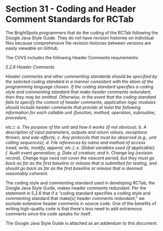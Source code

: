 # Section 31 - Coding and Header Comment Standards for RCTab

The BrightSpots programmers that do the coding of the RCTab following the Google Java Style Guide. They do not have revision histories on individual files because comprehensive file revision histories between versions are easily viewable on GitHub.

The CVVS includes the following Header Comments requirements:

*5.2.6 Header Comments*

*Header comments and other commenting standards should be specified by the selected coding standard in a manner consistent with the idiom of the programming language chosen. If the coding standard specifies a coding style and commenting standard that make header comments redundant, then they may be omitted. Otherwise, in the event that the coding standard fails to specify the content of header comments, application logic modules should include header comments that provide at least the following information for each callable unit (function, method, operation, subroutine, procedure,*

*etc.):*
*a. The purpose of the unit and how it works (if not obvious);*
*b. A description of input parameters, outputs and return values, exceptions thrown, and side-effects;*
*c. Any protocols that must be observed (e.g., unit calling sequences);*
*d. File references by name and method of access (read, write, modify, append, etc.);*
*e. Global variables used (if applicable);*
*f. Audit event generation;*
*g. Date of creation; and*
*h. Change log (revision record). Change logs need not cover the nascent period, but they must go back as far as the first baseline or release that is submitted for testing, and should go back as far as the first baseline or release that is deemed reasonably coherent.*

The coding style and commenting standard used in developing RCTab, the Google Java Style Guide, makes header comments redundant. Per the statement in 5.2.6 that if a “coding standard specifies a coding style and commenting standard that make\[s\] header comments redundant,” we exclude extensive header comments in source code. One of the benefits of writing high-quality code is that there's less need to add extraneous comments since the code speaks for itself.

The Google Java Style Guide is attached as an addendum to this document.
